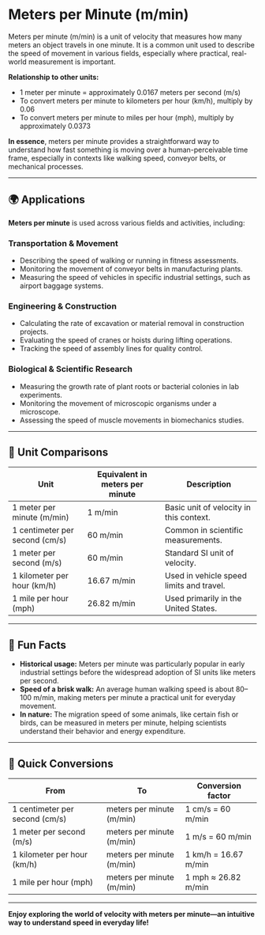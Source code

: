 # Meters per Minute (m/min)

Meters per minute (m/min) is a unit of velocity that measures how many meters an object travels in one minute. It is a common unit used to describe the speed of movement in various fields, especially where practical, real-world measurement is important. 

**Relationship to other units:**

- 1 meter per minute = approximately 0.0167 meters per second (m/s)
- To convert meters per minute to kilometers per hour (km/h), multiply by 0.06
- To convert meters per minute to miles per hour (mph), multiply by approximately 0.0373

**In essence**, meters per minute provides a straightforward way to understand how fast something is moving over a human-perceivable time frame, especially in contexts like walking speed, conveyor belts, or mechanical processes.

---

## 🌍 Applications

**Meters per minute** is used across various fields and activities, including:

### Transportation & Movement
- Describing the speed of walking or running in fitness assessments.
- Monitoring the movement of conveyor belts in manufacturing plants.
- Measuring the speed of vehicles in specific industrial settings, such as airport baggage systems.

### Engineering & Construction
- Calculating the rate of excavation or material removal in construction projects.
- Evaluating the speed of cranes or hoists during lifting operations.
- Tracking the speed of assembly lines for quality control.

### Biological & Scientific Research
- Measuring the growth rate of plant roots or bacterial colonies in lab experiments.
- Monitoring the movement of microscopic organisms under a microscope.
- Assessing the speed of muscle movements in biomechanics studies.

---

## 📏 Unit Comparisons

| Unit                        | Equivalent in meters per minute | Description                                |
|------------------------------|----------------------------------|--------------------------------------------|
| 1 meter per minute (m/min)   | 1 m/min                          | Basic unit of velocity in this context.   |
| 1 centimeter per second (cm/s) | 60 m/min                        | Common in scientific measurements.        |
| 1 meter per second (m/s)     | 60 m/min                         | Standard SI unit of velocity.            |
| 1 kilometer per hour (km/h)  | 16.67 m/min                      | Used in vehicle speed limits and travel.|
| 1 mile per hour (mph)        | 26.82 m/min                      | Used primarily in the United States.    |

---

## 🌟 Fun Facts

- **Historical usage:** Meters per minute was particularly popular in early industrial settings before the widespread adoption of SI units like meters per second.
- **Speed of a brisk walk:** An average human walking speed is about 80–100 m/min, making meters per minute a practical unit for everyday movement.
- **In nature:** The migration speed of some animals, like certain fish or birds, can be measured in meters per minute, helping scientists understand their behavior and energy expenditure.

---

## 🔄 Quick Conversions

| From                          | To                         | Conversion factor                                   |
|------------------------------|----------------------------|-----------------------------------------------------|
| 1 centimeter per second (cm/s) | meters per minute (m/min) | 1 cm/s = 60 m/min                                 |
| 1 meter per second (m/s)     | meters per minute (m/min) | 1 m/s = 60 m/min                                   |
| 1 kilometer per hour (km/h)  | meters per minute (m/min) | 1 km/h = 16.67 m/min                              |
| 1 mile per hour (mph)        | meters per minute (m/min) | 1 mph ≈ 26.82 m/min                                |

---

**Enjoy exploring the world of velocity with meters per minute—an intuitive way to understand speed in everyday life!**